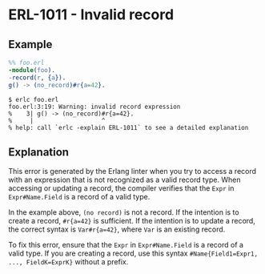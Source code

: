 # ERL-1011 - Invalid record

## Example

```erlang
%% foo.erl
-module(foo).
-record(r, {a}).
g() -> (no_record)#r{a=42}.
```

```
$ erlc foo.erl
foo.erl:3:19: Warning: invalid record expression
%    3| g() -> (no_record)#r{a=42}.
%     |                   ^
% help: call `erlc -explain ERL-1011` to see a detailed explanation
```

## Explanation

This error is generated by the Erlang linter when you try to access a record
with an expression that is not recognized as a valid record
type. When accessing or updating a record, the compiler verifies that the
`Expr` in `Expr#Name.Field` is a record of a valid type.

In the example above, `(no record)` is not a record. If the intention is
to create a record, `#r{a=42}` is sufficient. If the intention is to update
a record, the correct syntax is `Var#r{a=42}`, where `Var` is an existing
record.

To fix this error, ensure that the `Expr` in `Expr#Name.Field` is a record
of a valid type. If you are creating a record, use this syntax `#Name{Field1=Expr1, ..., FieldK=ExprK}`
without a prefix.
